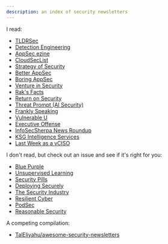 ```yaml
---
description: an index of security newsletters 
---
```



I read:

* [TLDRSec](https://tldrsec.com/)
* [Detection Engineering](https://www.detectionengineering.net/)
* [AppSec ezine](https://github.com/Simpsonpt/AppSecEzine)
* [CloudSecList](https://cloudseclist.com/)
* [Strategy of Security](https://strategyofsecurity.com/)
* [Better AppSec](https://betterappsec.com/)
* [Boring AppSec](https://boringappsec.substack.com/)
* [Venture in Security](https://ventureinsecurity.net/)
* [Rak's Facts](https://rakgarg.substack.com)
* [Return on Security](https://www.returnonsecurity.com/)
* [Threat Prompt (AI Security)](https://newsletter.threatprompt.com/)
* [Frankly Speaking](https://franklyspeaking.substack.com/)
* [Vulnerable U](https://vulnu.mattjay.com/)
* [Executive Offense](https://executiveoffense.beehiiv.com/)
* [InfoSecSherpa News Roundup](https://infosecsherpa.medium.com/)
* [KSG Intelligence Services](https://intel.ks.group/)
* [Last Week as a vCISO](https://www.lastweekasavciso.com/)

I don't read, but check out an issue and see if it's right for you:

* [Blue Purple](https://bluepurple.binaryfirefly.com)
* [Unsupervised Learning](https://danielmiessler.com/newsletter/)
* [Security Pills](https://securitypills.news/)
* [Deploying Securely](https://www.blog.deploy-securely.com/)
* [The Security Industry](https://stiennon.substack.com/)
* [Resilient Cyber](https://resilientcyber.substack.com)
* [PodSec](https://pod-sec.com)
* [Reasonable Security](https://appsec.beehiiv.com)

A competing compilation:

* [TalEliyahu/awesome-security-newsletters](https://github.com/TalEliyahu/awesome-security-newsletters)